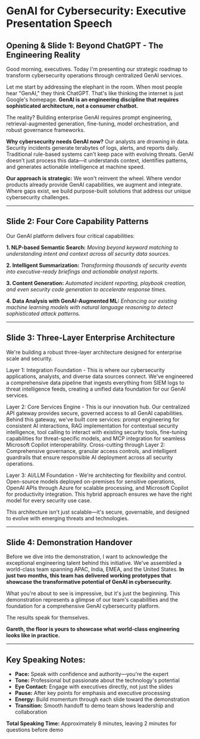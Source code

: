 # GenAI for Cybersecurity: Executive Presentation Speech

## **Opening & Slide 1: Beyond ChatGPT - The Engineering Reality**

Good morning, executives. Today I'm presenting our strategic roadmap to transform cybersecurity operations through centralized GenAI services.

Let me start by addressing the elephant in the room. When most people hear "GenAI," they think ChatGPT. That's like thinking the internet is just Google's homepage. **GenAI is an engineering discipline that requires sophisticated architecture, not a consumer chatbot.**

The reality? Building enterprise GenAI requires prompt engineering, retrieval-augmented generation, fine-tuning, model orchestration, and robust governance frameworks. 

**Why cybersecurity needs GenAI now?** Our analysts are drowning in data. Security incidents generate terabytes of logs, alerts, and reports daily. Traditional rule-based systems can't keep pace with evolving threats. GenAI doesn't just process this data—it understands context, identifies patterns, and generates actionable intelligence at machine speed.

**Our approach is strategic:** We won't reinvent the wheel. Where vendor products already provide GenAI capabilities, we augment and integrate. Where gaps exist, we build purpose-built solutions that address our unique cybersecurity challenges.

---

## **Slide 2: Four Core Capability Patterns**

Our GenAI platform delivers four critical capabilities:

**1. NLP-based Semantic Search:** *Moving beyond keyword matching to understanding intent and context across all security data sources.*

**2. Intelligent Summarization:** *Transforming thousands of security events into executive-ready briefings and actionable analyst reports.*

**3. Content Generation:** *Automated incident reporting, playbook creation, and even security code generation to accelerate response times.*

**4. Data Analysis with GenAI-Augmented ML:** *Enhancing our existing machine learning models with natural language reasoning to detect sophisticated attack patterns.*



---

## **Slide 3: Three-Layer Enterprise Architecture**

We're building a robust three-layer architecture designed for enterprise scale and security.

Layer 1: Integration Foundation - This is where our cybersecurity applications, analysts, and diverse data sources connect. We've engineered a comprehensive data pipeline that ingests everything from SIEM logs to threat intelligence feeds, creating a unified data foundation for our GenAI services.

Layer 2: Core Services Engine - This is our innovation hub. Our centralized API gateway provides secure, governed access to all GenAI capabilities. Behind this gateway, we've built core services: prompt engineering for consistent AI interactions, RAG implementation for contextual security intelligence, tool calling to interact with existing security tools, fine-tuning capabilities for threat-specific models, and MCP integration for seamless Microsoft Copilot interoperability.
Cross-cutting through Layer 2: Comprehensive governance, granular access controls, and intelligent guardrails that ensure responsible AI deployment across all security operations.

Layer 3: AI/LLM Foundation - We're architecting for flexibility and control. Open-source models deployed on-premises for sensitive operations, OpenAI APIs through Azure for scalable processing, and Microsoft Copilot for productivity integration. This hybrid approach ensures we have the right model for every security use case.

This architecture isn't just scalable—it's secure, governable, and designed to evolve with emerging threats and technologies.

---

## **Slide 4: Demonstration Handover**

Before we dive into the demonstration, I want to acknowledge the exceptional engineering talent behind this initiative. We've assembled a world-class team spanning APAC, India, EMEA, and the United States. **In just two months, this team has delivered working prototypes that showcase the transformative potential of GenAI in cybersecurity.**

What you're about to see is impressive, but it's just the beginning. This demonstration represents a glimpse of our team's capabilities and the foundation for a comprehensive GenAI cybersecurity platform.

The results speak for themselves.

**Gareth, the floor is yours to showcase what world-class engineering looks like in practice.**

---

## **Key Speaking Notes:**

- **Pace:** Speak with confidence and authority—you're the expert
- **Tone:** Professional but passionate about the technology's potential
- **Eye Contact:** Engage with executives directly, not just the slides
- **Pause:** After key points for emphasis and executive processing
- **Energy:** Build momentum through each slide toward the demonstration
- **Transition:** Smooth handoff to demo team shows leadership and collaboration

**Total Speaking Time:** Approximately 8 minutes, leaving 2 minutes for questions before demo
